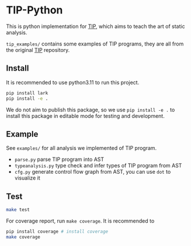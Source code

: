 # TIP-Python

This is python implementation for [TIP](https://github.com/cs-au-dk/TIP), which aims to teach the art of static analysis.

`tip_examples/` contains some examples of TIP programs, they are all from the original [TIP](https://github.com/cs-au-dk/TIP) repository.

## Install

It is recommended to use python3.11 to run this project.

```bash
pip install lark
pip install -e .
```

We do not aim to publish this package, so we use `pip install -e .` to install this package in editable mode for testing and development.

## Example

See `examples/` for all analysis we implemented of TIP program.

* `parse.py` parse TIP program into AST
* `typeanalysis.py` type check and infer types of TIP program from AST
* `cfg.py` generate control flow graph from AST, you can use `dot` to visualize it

## Test

```bash
make test
```

For coverage report, run `make coverage`. It is recommended to 

```bash
pip install coverage # install coverage
make coverage
```
